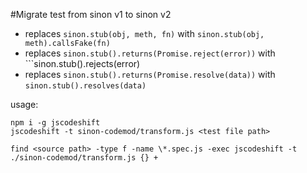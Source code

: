 #Migrate test from sinon v1 to sinon v2

- replaces ```sinon.stub(obj, meth, fn)``` with ```sinon.stub(obj, meth).callsFake(fn)```
- replaces ```sinon.stub().returns(Promise.reject(error))``` with ```sinon.stub().rejects(error)
- replaces ```sinon.stub().returns(Promise.resolve(data))``` with ```sinon.stub().resolves(data)```

usage:

```
npm i -g jscodeshift
jscodeshift -t sinon-codemod/transform.js <test file path>

find <source path> -type f -name \*.spec.js -exec jscodeshift -t ./sinon-codemod/transform.js {} +

```